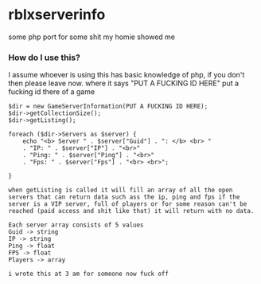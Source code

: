 # rblxserverinfo
some php port for some shit my homie showed me

### How do I use this?

I assume whoever is using this has basic knowledge of php, if you don't then please leave now.
  where it says "PUT A FUCKING ID HERE" put a fucking id there of a game
  
	$dir = new GameServerInformation(PUT A FUCKING ID HERE);
	$dir->getCollectionSize();
	$dir->getListing();

	foreach ($dir->Servers as $server) {
		echo "<b> Server " . $server["Guid"] . ": </b> <br> " 
		. "IP: " . $server["IP"] . "<br>" 
		. "Ping: " . $server["Ping"] . "<br>"
		. "Fps: " . $server["Fps"] . "<br> <br>";

	}
	
	when getListing is called it will fill an array of all the open servers that can return data such ass the ip, ping and fps if the server is a VIP server, full of players or for some reason can't be reached (paid access and shit like that) it will return with no data.
	
	Each server array consists of 5 values
	Guid -> string
	IP -> string
	Ping -> float
	FPS -> float
	Players -> array
	
	i wrote this at 3 am for someone now fuck off
